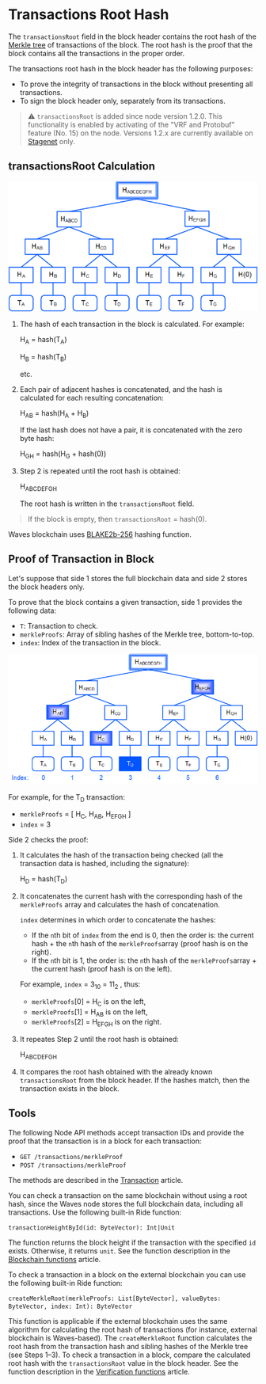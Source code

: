 # Transactions Root Hash

The `transactionsRoot` field in the block header contains the root hash of the [Merkle tree](https://en.wikipedia.org/wiki/Merkle_tree) of transactions of the block. The root hash is the proof that the block contains all the transactions in the proper order.

The transactions root hash in the block header has the following purposes:

* To prove the integrity of transactions in the block without presenting all transactions.
* To sign the block header only, separately from its transactions.

> :warning: `transactionsRoot` is added since node version 1.2.0. This functionality is enabled by activating of the "VRF and Protobuf" feature (No. 15) on the node. Versions 1.2.x are currently available on [Stagenet](/en/blockchain/blockchain-network/stage-network) only.

## transactionsRoot Сalculation

![](./_assets/merkle1.png)

1. The hash of each transaction in the block is calculated. For example:

   H<sub>A</sub> = hash(T<sub>A</sub>)

   H<sub>B</sub> = hash(T<sub>B</sub>)

   etc.

2. Each pair of adjacent hashes is concatenated, and the hash is calculated for each resulting concatenation:

   H<sub>AB</sub> = hash(H<sub>A</sub> + H<sub>B</sub>)

   If the last hash does not have a pair, it is concatenated with the zero byte hash:
   
   H<sub>GH</sub> = hash(H<sub>G</sub> + hash(0))

3. Step 2 is repeated until the root hash is obtained:

   H<sub>ABCDEFGH</sub>
   
   The root hash is written in the `transactionsRoot` field.

> If the block is empty, then `transactionsRoot` = hash(0).

Waves blockchain uses [BLAKE2b-256](https://en.wikipedia.org/wiki/BLAKE_%28hash_function%29) hashing function.

## Proof of Transaction in Block

Let's suppose that side&nbsp;1 stores the full blockchain data and side&nbsp;2 stores the block headers only.

To prove that the block contains a given transaction, side 1 provides the following data:

* `T`: Transaction to check.
* `merkleProofs`: Array of sibling hashes of the Merkle tree, bottom-to-top.
* `index`: Index of the transaction in the block.

![](./_assets/merkle2.png)

For example, for the T<sub>D</sub> transaction:

* `merkleProofs` = [ H<sub>С</sub>, H<sub>AB</sub>, H<sub>EFGH</sub> ]
* `index` = 3

Side 2 checks the proof:

1. It calculates the hash of the transaction being checked (all the transaction data is hashed, including the signature):

   H<sub>D</sub> = hash(T<sub>D</sub>)

2. It concatenates the current hash with the corresponding hash of the `merkleProofs` array and calculates the hash of concatenation.

   `index` determines in which order to concatenate the hashes:
   
   * If the `n`th bit of `index` from the end is 0, then the order is: the current hash + the `n`th hash of the `merkleProofs`array (proof hash is on the right).
   * If the `n`th bit is 1, the order is: the `n`th hash of the `merkleProofs`array + the current hash (proof hash is on the left).

   For example, `index` = 3<sub>10</sub> = 11<sub>2</sub> , thus:
   
   * `merkleProofs`[0] = H<sub>С</sub> is on the left,
   * `merkleProofs`[1] = H<sub>AB</sub> is on the left,
   * `merkleProofs`[2] = H<sub>EFGH</sub> is on the right.

3. It repeates Step 2 until the root hash is obtained:

   H<sub>ABCDEFGH</sub>

4. It compares the root hash obtained with the already known `transactionsRoot` from the block header. If the hashes match, then the transaction exists in the block.

## Tools

The following Node API methods accept transaction IDs and provide the proof that the transaction is in a block for each transaction:

* `GET /transactions/merkleProof`
* `POST /transactions/merkleProof`

The methods are described in the [Transaction](/en/waves-node/node-api/transactions) article.

You can check a transaction on the same blockchain without using a root hash, since the Waves node stores the full blockchain data, including all transactions. Use the following built-in Ride function:

```
transactionHeightById(id: ByteVector): Int|Unit
```

The function returns the block height if the transaction with the specified `id` exists. Otherwise, it returns `unit`. See the function description in the [Blockchain functions](/en/ride/functions/built-in-functions/blockchain-functions#transactionheightbyid) article.

To check a transaction in a block on the external blockchain you can use the following built-in Ride function:

```
createMerkleRoot(merkleProofs: List[ByteVector], valueBytes: ByteVector, index: Int): ByteVector
```

This function is applicable if the external blockchain uses the same algorithm for calculating the root hash of transactions (for instance, external blockchain is Waves-based). The `createMerkleRoot` function calculates the root hash from the transaction hash and sibling hashes of the Merkle tree (see Steps 1–3). To check a transaction in a block, compare the calculated root hash with the `transactionsRoot` value in the block header. See the function description in the [Verification functions](/en/ride/functions/built-in-functions/verification-functions#createmerkleroothash) article.
